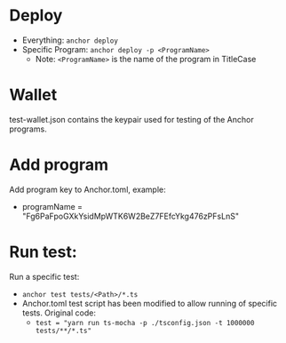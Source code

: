 # Deploy
- Everything: `anchor deploy`
- Specific Program: `anchor deploy -p <ProgramName>`
    -   Note: `<ProgramName>` is the name of the program in TitleCase
# Wallet
test-wallet.json contains the keypair used for testing of the Anchor programs.
# Add program
Add program key to Anchor.toml, example:
- programName = "Fg6PaFpoGXkYsidMpWTK6W2BeZ7FEfcYkg476zPFsLnS"
# Run test:
Run a specific test:
- `anchor test tests/<Path>/*.ts`
- Anchor.toml test script has been modified to allow running of specific tests. Original code:
    - `test = "yarn run ts-mocha -p ./tsconfig.json -t 1000000 tests/**/*.ts"`